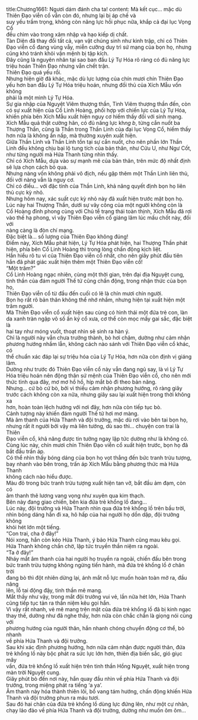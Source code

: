 title:Chương1661: Ngươi dám đánh cha ta!
content:
Mà kết cục… mặc dù Thiên Đạo viễn cổ vẫn còn đó, nhưng lại bị áp chế và<br>suy yếu trầm trọng, không còn năng lực hồi phục nữa, khắp cả đại lục Vọng Cổ<br>đều chìm vào trong xâm nhập và hạo kiếp dị chất.<br>Tàn Diện đã thay đổi tất cả, vạn vật chúng sinh như kinh trập, chỉ có Thiên<br>Đạo viễn cổ đang vùng vẫy, miễn cưỡng duy trì sứ mạng của bọn họ, nhưng<br>cũng khó tránh khỏi vận mệnh bị tập kích.<br>Đây cũng là nguyên nhân tại sao ban đầu Lý Tự Hóa rõ ràng có đủ năng lực<br>triệu hoán Thiên Đạo nhưng vẫn chết trận.<br>Thiên Đạo quá yếu rồi.<br>Nhưng hiện giờ đã khác, mặc dù lực lượng của chín mươi chín Thiên Đạo<br>yếu hơn ban đầu Lý Tự Hóa triệu hoán, nhưng đối thủ của Xích Mẫu vốn không<br>phải là một mình Lý Tự Hóa.<br>Sự gia nhập của Nguyệt Viêm thượng thần, Tinh Viêm thượng thần đến, còn<br>có sự xuất hiện của Cổ Linh Hoàng, phối hợp với chiến lực của Lý Tự Hóa,<br>khiến phía bên Xích Mẫu xuất hiện nguy cơ hiếm thấy đối với sinh mạng.<br>Xích Mẫu quả thật cường hãn, có đủ năng lực kh*ng b*, từng cắn nuốt ba<br>Thượng Thần, cũng là Thần trong Thần Linh của đại lục Vọng Cổ, hiếm thấy<br>hơn nữa là không ẩn nấp, mà thường xuyên xuất hiện.<br>Giữa Thần Linh và Thần Linh tồn tại sự cắn nuốt, cho nên phần lớn Thần<br>Linh đều không chịu bại lộ tung tích của bản thân, như Cửu U, như Ngư Cốt,<br>như từng người mà Hứa Thanh từng nhìn thấy.<br>Chỉ có Xích Mẫu, dựa vào sự mạnh mẽ của bản thân, trên mức độ nhất định<br>sẽ lựa chọn cách bỏ qua.<br>Nhưng nàng vốn không phải vô địch, nếu gặp thêm một Thần Linh liên thủ,<br>đối với nàng vẫn là nguy cơ.<br>Chỉ có điều… với đặc tính của Thần Linh, khả năng quyết định bọn họ liên<br>thủ cực kỳ nhỏ.<br>Nhưng hôm nay, xác suất cực kỳ nhỏ này đã xuất hiện trước mặt bọn họ.<br>Lúc này hai Thượng Thần, dưới sự vây công của một người không còn là<br>Cổ Hoàng đỉnh phong cùng với Chủ tể trạng thái toàn thịnh, Xích Mẫu đã rơi<br>vào thế hạ phong, vì vậy Thiên Đạo viễn cổ giáng lâm lúc mấu chốt này, đối với<br>nàng càng là đòn chí mạng.<br>Đặc biệt là… số lượng của Thiên Đạo không đúng!<br>Điểm này, Xích Mẫu phát hiện, Lý Tự Hóa phát hiện, hai Thượng Thần phát<br>hiện, phía bên Cổ Linh Hoàng thì trong lòng chấn động kịch liệt.<br>Hắn hiểu rõ tu vi của Thiên Đạo viễn cổ nhất, cho nên giây phút đầu tiên<br>hắn đã phát giác xuất hiện thêm một Thiên Đạo viễn cổ!<br>“Một trăm?”<br>Cổ Linh Hoàng ngạc nhiên, cùng một thời gian, trên đại địa Nguyệt cung,<br>tinh thần của đám người Thế tử cũng chấn động, trong nhận thức của bọn họ,<br>Thiên Đạo viễn cổ từ đầu đến cuối có lẽ là chín mươi chín người.<br>Bọn họ rất rõ bản thân không thể nhớ nhầm, nhưng hiện tại xuất hiện một<br>trăm người.<br>Mà Thiên Đạo viễn cổ xuất hiện sau cùng có hình thái một đứa trẻ con, làn<br>da xanh tràn ngập vô số ấn ký cổ xưa, cơ thể còn mọc mấy gai sắc, đặc biệt là<br>hai tay như móng vuốt, thoạt nhìn sẽ sinh ra hàn ý.<br>Chỉ là người này vẫn chưa trưởng thành, bò hơi chậm, dường như cảm nhận<br>phương hướng nhầm lẫn, không cách nào sánh với Thiên Đạo viễn cổ khác, có<br>thể chuẩn xác đáp lại sự triệu hóa của Lý Tự Hóa, hơn nữa còn định vị giáng<br>lâm.<br>Dường như trước đó Thiên Đạo viễn cổ này vẫn đang ngủ say, là vì Lý Tự<br>Hóa triệu hoán nên động thân sứ mệnh của Thiên Đạo viễn cổ, cho nên mới<br>thức tỉnh qua đây, mơ mơ hồ hồ, híp mắt bò đi theo bản năng.<br>Nhưng… cứ bò cứ bò, bởi vì thiếu cảm nhận phương hướng, rõ ràng giây<br>trước cách không còn xa nữa, nhưng giây sau lại xuất hiện trong thời không xa<br>hơn, hoàn toàn lệch hướng với nơi đây, hơn nữa còn tiếp tục bò.<br>Cảnh tượng này khiến đám người Thế tử hơi mơ màng.<br>Mà âm thanh của Hứa Thanh và đội trưởng, mặc dù rơi vào bên tai bọn họ,<br>nhưng rất ít người bởi vậy mà liên tưởng, dù sao thì… chuyện con trai là Thiên<br>Đạo viễn cổ, khả năng được tin tưởng ngay lập tức dường như là không có.<br>Cùng lúc này, chín mươi chín Thiên Đạo viễn cổ xuất hiện trước, bọn họ đã<br>bắt đầu trấn áp.<br>Có thể nhìn thấy bóng dáng của bọn họ vọt thẳng đến bức tranh trừu tượng,<br>bay nhanh vào bên trong, trấn áp Xích Mẫu bằng phương thức mà Hứa Thanh<br>không cách nào hiểu được.<br>Màu đỏ trong bức tranh trừu tượng xuất hiện tan vỡ, bắt đầu ảm đạm, còn có<br>âm thanh thê lương vang vọng như xuyên qua kim thạch.<br>Bên này đang giao chiến, bên kia đứa trẻ khổng lồ đang…<br>Lúc này, đội trưởng và Hứa Thanh nhìn qua đứa trẻ khổng lồ trên bầu trời,<br>nhìn bóng dáng hắn đi xa, hô hấp của hai người họ dồn dập, đội trưởng không<br>khỏi hét lớn một tiếng.<br>“Con trai, cha ở đây!”<br>Nói xong, hắn còn kéo Hứa Thanh, ý bảo Hứa Thanh cũng mau kêu gọi.<br>Hứa Thanh không chần chờ, lập tức truyền thần niệm ra ngoài.<br>“Ta ở đây!”<br>Nháy mắt âm thanh của hai người họ truyền ra ngoài, chiến đấu bên trong<br>bức tranh trừu tượng không ngừng tiến hành, mà đứa trẻ khổng lồ ở chân trời<br>đang bò thì đột nhiên dừng lại, ánh mắt nỗ lực muốn hoàn toàn mở ra, đầu nâng<br>lên, lỗ tai động đậy, tinh thần mê mang.<br>Mắt thấy như vậy, trong mắt đội trưởng vui vẻ, lần nữa hét lớn, Hứa Thanh<br>cũng tiếp tục tản ra thần niệm kêu gọi hắn.<br>Vì vậy rất nhanh, vẻ mê mang trên mặt của đứa trẻ khổng lồ đã bị kinh ngạc<br>thay thế, dường như đã nghe thấy, hơn nữa còn chắc chắn là giọng nói cùng với<br>phương hướng của người thân, hắn nhanh chóng chuyển động cơ thể, bò nhanh<br>về phía Hứa Thanh và đội trưởng.<br>Sau khi xác định phương hướng, hơn nữa cảm nhận được người thân, đứa<br>trẻ khổng lồ này bộc phát ra sức lực lớn hơn, thiên địa biến sắc, gió giục mây<br>vần, đứa trẻ khổng lồ xuất hiện trên tinh thần Hồng Nguyệt, xuất hiện trong<br>màn trời Nguyệt cung.<br>Giây phút bò đến nơi này, hắn quay đầu nhìn về phía Hứa Thanh và đội<br>trưởng, trong miệng phát ra tiếng ‘a ya’.<br>Âm thanh này hóa thành thiên lôi, bổ vang tám hướng, chấn động khiến Hứa<br>Thanh và đội trưởng phun ra máu tươi.<br>Sau đó hai chân của đứa trẻ khổng lồ dùng lực đứng lên, như một cự nhân,<br>chạy lảo đảo về phía Hứa Thanh và đội trưởng, dường như muốn ôm ôm…